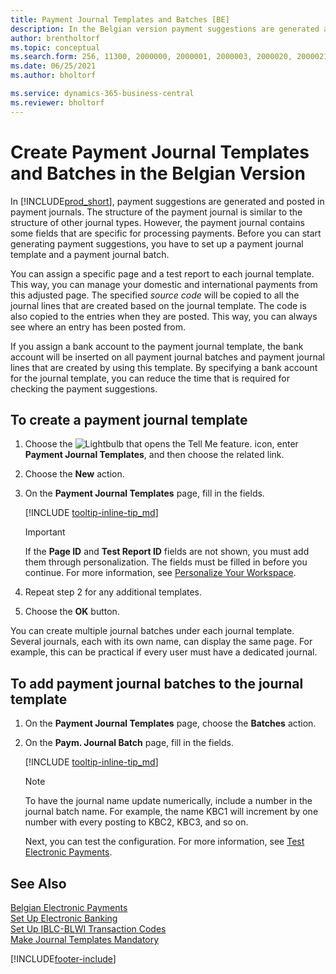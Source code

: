 ```yaml
---
title: Payment Journal Templates and Batches [BE]
description: In the Belgian version payment suggestions are generated and posted in payment journals. The payment journal is similar to the structure of other journal types.
author: brentholtorf
ms.topic: conceptual
ms.search.form: 256, 11300, 2000000, 2000001, 2000003, 2000020, 2000021, 2000022
ms.date: 06/25/2021
ms.author: bholtorf

ms.service: dynamics-365-business-central
ms.reviewer: bholtorf
---
```

# Create Payment Journal Templates and Batches in the Belgian Version

In [!INCLUDE[prod_short](../../includes/prod_short.md)], payment suggestions are generated and posted in payment journals. The structure of the payment journal is similar to the structure of other journal types. However, the payment journal contains some fields that are specific for processing payments. Before you can start generating payment suggestions, you have to set up a payment journal template and a payment journal batch.  

You can assign a specific page and a test report to each journal template. This way, you can manage your domestic and international payments from this adjusted page. The specified *source code* will be copied to all the journal lines that are created based on the journal template. The code is also copied to the entries when they are posted. This way, you can always see where an entry has been posted from.

If you assign a bank account to the payment journal template, the bank account will be inserted on all payment journal batches and payment journal lines that are created by using this template. By specifying a bank account for the journal template, you can reduce the time that is required for checking the payment suggestions.  

## To create a payment journal template  

1. Choose the ![Lightbulb that opens the Tell Me feature.](../../media/ui-search/search_small.png "Tell me what you want to do") icon, enter **Payment Journal Templates**, and then choose the related link.  
2. Choose the **New** action.  
3. On the **Payment Journal Templates** page, fill in the fields.  

    [!INCLUDE [tooltip-inline-tip_md](../../includes/tooltip-inline-tip_md.md)]

    > [!IMPORTANT]
    > If the **Page ID** and **Test Report ID** fields are not shown, you must add them through personalization. The fields must be filled in before you continue. For more information, see [Personalize Your Workspace](../../ui-personalization-user.md).
4. Repeat step 2 for any additional templates.

5. Choose the **OK** button.  

You can create multiple journal batches under each journal template. Several journals, each with its own name, can display the same page. For example, this can be practical if every user must have a dedicated journal.

## To add payment journal batches to the journal template  

1. On the **Payment Journal Templates** page, choose the **Batches** action.  
2. On the **Paym. Journal Batch** page, fill in the fields.  

    [!INCLUDE [tooltip-inline-tip_md](../../includes/tooltip-inline-tip_md.md)]

    > [!NOTE]
    > To have the journal name update numerically, include a number in the journal batch name. For example, the name KBC1 will increment by one number with every posting to KBC2, KBC3, and so on.  

    Next, you can test the configuration. For more information, see [Test Electronic Payments](how-to-test-electronic-payments.md).  

## See Also

[Belgian Electronic Payments](belgian-electronic-payments.md)  
[Set Up Electronic Banking](how-to-set-up-electronic-banking.md)  
[Set Up IBLC-BLWI Transaction Codes](how-to-set-up-iblc-blwi-transaction-codes.md)  
[Make Journal Templates Mandatory](specify-journal-template-mandatory.md)  

[!INCLUDE[footer-include](../../includes/footer-banner.md)]